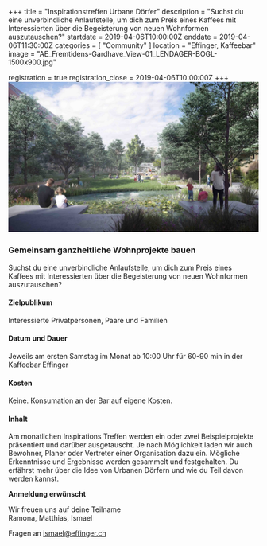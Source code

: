+++
title = "Inspirationstreffen Urbane Dörfer"
description = "Suchst du eine unverbindliche Anlaufstelle, um dich zum Preis eines Kaffees mit Interessierten über die Begeisterung von neuen Wohnformen auszutauschen?"
startdate = 2019-04-06T10:00:00Z
enddate = 2019-04-06T11:30:00Z
categories = [ "Community" ]
location = "Effinger, Kaffeebar"
image = "AE_Fremtidens-Gardhave_View-01_LENDAGER-BOGL-1500x900.jpg"

registration = true
registration_close = 2019-04-06T10:00:00Z
+++
![Inspirationstreffen Urbane Dörfer](AE_Fremtidens-Gardhave_View-01_LENDAGER-BOGL-1500x900.jpg)

### Gemeinsam ganzheitliche Wohnprojekte bauen

<div class="lead">
Suchst du eine unverbindliche Anlaufstelle, um dich zum Preis eines Kaffees mit Interessierten über die Begeisterung von neuen Wohnformen auszutauschen?
</div>


#### Zielpublikum
Interessierte Privatpersonen, Paare und Familien

#### Datum und Dauer
Jeweils am ersten Samstag im Monat ab 10:00 Uhr für 60-90 min in der Kaffeebar Effinger

#### Kosten
Keine. Konsumation an der Bar auf eigene Kosten.

#### Inhalt
Am monatlichen Inspirations Treffen werden ein oder zwei Beispielprojekte präsentiert und darüber ausgetauscht. Je nach Möglichkeit laden wir auch Bewohner, Planer oder Vertreter einer Organisation dazu ein. Mögliche Erkenntnisse und Ergebnisse werden gesammelt und festgehalten. Du erfährst mehr über die Idee von Urbanen Dörfern und wie du Teil davon werden kannst.

**Anmeldung erwünscht**

Wir freuen uns auf deine Teilname    
Ramona, Matthias, Ismael

Fragen an [ismael@effinger.ch](mailto:ismael@effinger.ch)  
